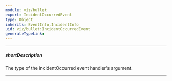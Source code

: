 ```yaml
---
module: viz/bullet
export: IncidentOccurredEvent
type: Object
inherits: EventInfo,IncidentInfo
uid: viz/bullet:IncidentOccurredEvent
generateTypeLink: 
---
```

---
##### shortDescription
The type of the incidentOccurred event handler's argument.

---
<!-- Description goes here -->